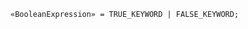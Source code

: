 <!-- This file is generated automatically by infrastructure scripts. Please don't edit by hand. -->

```{ .ebnf .slang-ebnf #BooleanExpression }
«BooleanExpression» = TRUE_KEYWORD | FALSE_KEYWORD;
```

